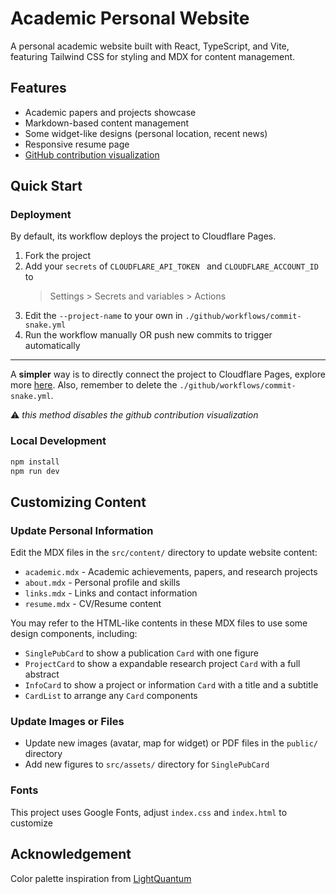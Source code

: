 # Academic Personal Website

A personal academic website built with React, TypeScript, and Vite, featuring Tailwind CSS for styling and MDX for content management.

## Features

- Academic papers and projects showcase
- Markdown-based content management
- Some widget-like designs (personal location, recent news)
- Responsive resume page
- [GitHub contribution visualization](https://github.com/marketplace/actions/generate-snake-game-from-github-contribution-grid)

## Quick Start

### Deployment

By default, its workflow deploys the project to Cloudflare Pages.

1. Fork the project
2. Add your `secrets` of `CLOUDFLARE_API_TOKEN ` and `CLOUDFLARE_ACCOUNT_ID` to
   > Settings > Secrets and variables > Actions
3. Edit the `--project-name` to your own in `./github/workflows/commit-snake.yml`
4. Run the workflow manually OR push new commits to trigger automatically

---

A **simpler** way is to directly connect the project to Cloudflare Pages, explore more [here](https://developers.cloudflare.com/pages/get-started/git-integration/). Also, remember to delete the `./github/workflows/commit-snake.yml`.

:warning: _this method disables the github contribution visualization_

### Local Development

```bash
npm install
npm run dev
```

## Customizing Content

### Update Personal Information

Edit the MDX files in the `src/content/` directory to update website content:

- `academic.mdx` - Academic achievements, papers, and research projects
- `about.mdx` - Personal profile and skills
- `links.mdx` - Links and contact information
- `resume.mdx` - CV/Resume content

You may refer to the HTML-like contents in these MDX files to use some design components, including:

- `SinglePubCard` to show a publication `Card` with one figure
- `ProjectCard` to show a expandable research project `Card` with a full abstract
- `InfoCard` to show a project or information `Card` with a title and a subtitle
- `CardList` to arrange any `Card` components

### Update Images or Files

- Update new images (avatar, map for widget) or PDF files in the `public/` directory
- Add new figures to `src/assets/` directory for `SinglePubCard`

### Fonts

This project uses Google Fonts, adjust `index.css` and `index.html` to customize

## Acknowledgement

Color palette inspiration from [LightQuantum](https://github.com/PhotonQuantum/landingpage)
